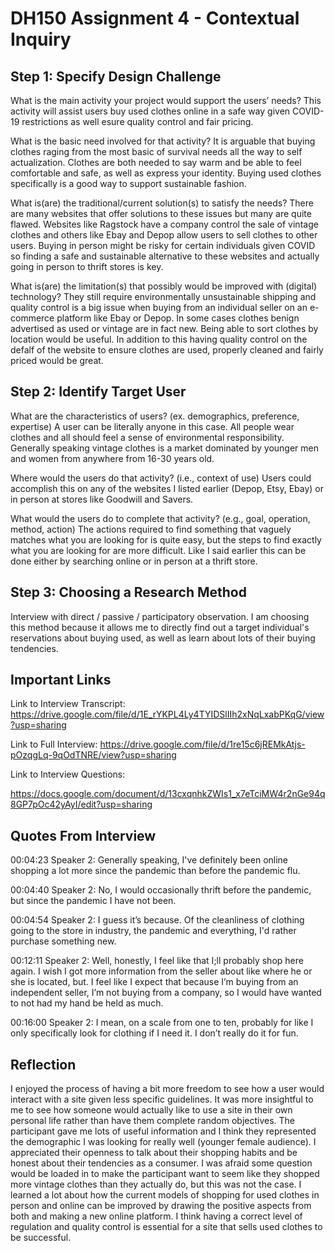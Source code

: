 # DH150 Assignment 4 - Contextual Inquiry 

## Step 1: Specify Design Challenge 
What is the main activity your project would support the users’ needs?
This activity will assist users buy used clothes online in a safe way given COVID-19 restrictions as well esure quality control and fair pricing. 

What is the basic need involved for that activity? 
It is arguable that buying clothes raging from the most basic of survival needs all the way to self actualization. Clothes are both needed to say warm and be able to feel comfortable and safe, as well as express your identity. Buying used clothes specifically is a good way to support sustainable fashion. 

What is(are) the traditional/current solution(s) to satisfy the needs?
There are many websites that offer solutions to these issues but many are quite flawed. Websites like Ragstock have a company control the sale of vintage clothes and others like Ebay and Depop allow users to sell clothes to other users. Buying in person might be risky for certain individuals given COVID so finding a safe and sustainable alternative to these websites and actually going in person to thrift stores is key. 

What is(are) the limitation(s) that possibly would be improved with (digital) technology?
They still require environmentally unsustainable shipping and quality control is a big issue when buying from an individual seller on an e-commerce platform like Ebay or Depop. In some cases clothes benign advertised as used or vintage are in fact new. Being able to sort clothes by location would be useful. In addition to this having quality control on the defalf of the website to ensure clothes are used, properly cleaned and fairly priced would be great. 

## Step 2: Identify Target User
What are the characteristics of users? (ex. demographics, preference, expertise) 
A user can be literally anyone in this case. All people wear clothes and all should feel a sense of environmental responsibility. Generally speaking vintage clothes is a market dominated by younger men and women from anywhere from 16-30 years old. 

Where would the users do that activity? (i.e., context of use)
Users could accomplish this on any of the websites I listed earlier (Depop, Etsy, Ebay) or in person at stores like Goodwill and Savers. 

What would the users do to complete that activity? (e.g., goal, operation, method, action)
The actions required to find something that vaguely matches what you are looking for is quite easy, but the steps to find exactly what you are looking for are more difficult. Like I said earlier this can be done either by searching online or in person at a thrift store. 

## Step 3: Choosing a Research Method
Interview with direct / passive / participatory observation.
I am choosing this method because it allows me to directly find out a target individual's reservations about buying used, as well as learn about lots of their buying tendencies. 

## Important Links
Link to Interview Transcript:
https://drive.google.com/file/d/1E_rYKPL4Ly4TYIDSlIIh2xNqLxabPKqG/view?usp=sharing

Link to Full Interview:
https://drive.google.com/file/d/1re15c6jREMkAtjs-pOzqgLq-9qOdTNRE/view?usp=sharing

Link to Interview Questions: 

https://docs.google.com/document/d/13cxqnhkZWIs1_x7eTciMW4r2nGe94q8GP7pOc42yAyI/edit?usp=sharing

## Quotes From Interview
00:04:23
Speaker 2: Generally speaking, I've definitely been online shopping a lot more since the
pandemic than before the pandemic flu.

00:04:40
Speaker 2: No, I would occasionally thrift before the pandemic, but since the pandemic I have
not been.

00:04:54
Speaker 2: I guess it’s because. Of the cleanliness of clothing going to the store in industry,
the pandemic and everything, I'd rather purchase something new.

00:12:11
Speaker 2: Well, honestly, I feel like that I;ll probably shop here again. I wish I got more
information from the seller about like where he or she is located, but. I feel like I expect that
because I’m buying from an independent seller, I’m not buying from a company, so I would have wanted to not had my hand be held as much.

00:16:00
Speaker 2: I mean, on a scale from one to ten, probably for like I only specifically look for
clothing if I need it. I don’t really do it for fun.

## Reflection

I enjoyed the process of having a bit more freedom to see how a user would interact with a site given less specific guidelines. It was more insightful to me to see how someone would actually like to use a site in their own personal life rather than have them complete random objectives. The participant gave me lots of useful information and I think they represented the demographic I was looking for really well (younger female audience). I appreciated their openness to talk about their shopping habits and be honest about their tendencies as a consumer. I was afraid some question would be loaded in to make the participant want to seem like they shopped more vintage clothes than they actually do, but this was not the case. I learned a lot about how the current models of shopping for used clothes in person and online can be improved by drawing the positive aspects from both and making a new online platform. I think having a correct level of regulation and quality control is essential for a site that sells used clothes to be successful. 

